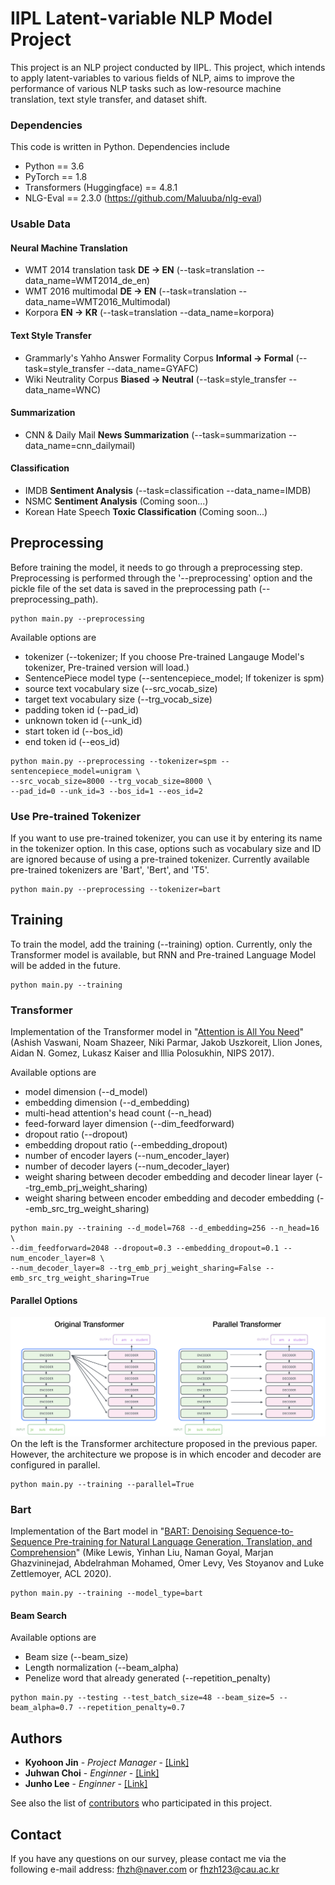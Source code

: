 # IIPL Latent-variable NLP Model Project
This project is an NLP project conducted by IIPL. This project, which intends to apply latent-variables to various fields of NLP, aims to improve the performance of various NLP tasks such as low-resource machine translation, text style transfer, and dataset shift.

### Dependencies

This code is written in Python. Dependencies include

* Python == 3.6
* PyTorch == 1.8
* Transformers (Huggingface) == 4.8.1
* NLG-Eval == 2.3.0 (https://github.com/Maluuba/nlg-eval)

### Usable Data
#### Neural Machine Translation
* WMT 2014 translation task **DE -> EN** (--task=translation --data_name=WMT2014_de_en)
* WMT 2016 multimodal **DE -> EN** (--task=translation --data_name=WMT2016_Multimodal)
* Korpora **EN -> KR** (--task=translation --data_name=korpora)
#### Text Style Transfer
* Grammarly's Yahho Answer Formality Corpus **Informal -> Formal** (--task=style_transfer --data_name=GYAFC)
* Wiki Neutrality Corpus **Biased -> Neutral** (--task=style_transfer --data_name=WNC)
#### Summarization
* CNN & Daily Mail **News Summarization** (--task=summarization --data_name=cnn_dailymail)
#### Classification
* IMDB **Sentiment Analysis** (--task=classification --data_name=IMDB)
* NSMC **Sentiment Analysis** (Coming soon...)
* Korean Hate Speech **Toxic Classification** (Coming soon...)

## Preprocessing

Before training the model, it needs to go through a preprocessing step. Preprocessing is performed through the '--preprocessing' option and the pickle file of the set data is saved in the preprocessing path (--preprocessing_path).

```
python main.py --preprocessing
```

Available options are 
* tokenizer (--tokenizer; If you choose Pre-trained Langauge Model's tokenizer, Pre-trained version will load.)
* SentencePiece model type (--sentencepiece_model; If tokenizer is spm)
* source text vocabulary size (--src_vocab_size)
* target text vocabulary size (--trg_vocab_size)
* padding token id (--pad_id)
* unknown token id (--unk_id)
* start token id (--bos_id)
* end token id (--eos_id)

```
python main.py --preprocessing --tokenizer=spm --sentencepiece_model=unigram \
--src_vocab_size=8000 --trg_vocab_size=8000 \
--pad_id=0 --unk_id=3 --bos_id=1 --eos_id=2
```

### Use Pre-trained Tokenizer
If you want to use pre-trained tokenizer, you can use it by entering its name in the tokenizer option. In this case, options such as vocabulary size and ID are ignored because of using a pre-trained tokenizer. Currently available pre-trained tokenizers are 'Bart', 'Bert', and 'T5'.

```
python main.py --preprocessing --tokenizer=bart
```

## Training

To train the model, add the training (--training) option. Currently, only the Transformer model is available, but RNN and Pre-trained Language Model will be added in the future.

```
python main.py --training
```

### Transformer
Implementation of the Transformer model in "[Attention is All You Need](https://proceedings.neurips.cc/paper/2017/file/3f5ee243547dee91fbd053c1c4a845aa-Paper.pdf)" (Ashish Vaswani, Noam Shazeer, Niki Parmar, Jakob Uszkoreit, Llion Jones, Aidan N. Gomez, Lukasz Kaiser and Illia Polosukhin, NIPS 2017).

Available options are 
* model dimension (--d_model)
* embedding dimension (--d_embedding)
* multi-head attention's head count (--n_head)
* feed-forward layer dimension (--dim_feedforward)
* dropout ratio (--dropout)
* embedding dropout ratio (--embedding_dropout)
* number of encoder layers (--num_encoder_layer)
* number of decoder layers (--num_decoder_layer)
* weight sharing between decoder embedding and decoder linear layer (--trg_emb_prj_weight_sharing)
* weight sharing between encoder embedding and decoder embedding (--emb_src_trg_weight_sharing)

```
python main.py --training --d_model=768 --d_embedding=256 --n_head=16 \
--dim_feedforward=2048 --dropout=0.3 --embedding_dropout=0.1 --num_encoder_layer=8 \
--num_decoder_layer=8 --trg_emb_prj_weight_sharing=False --emb_src_trg_weight_sharing=True
```

#### Parallel Options
<img src="./figure/Parallel_Transformer.png">
On the left is the Transformer architecture proposed in the previous paper. However, the architecture we propose is in which encoder and decoder are configured in parallel.

```
python main.py --training --parallel=True
```

### Bart
Implementation of the Bart model in "[BART: Denoising Sequence-to-Sequence Pre-training for Natural Language Generation, Translation, and Comprehension](https://arxiv.org/pdf/1910.13461.pdf)" (Mike Lewis, Yinhan Liu, Naman Goyal, Marjan Ghazvininejad, Abdelrahman Mohamed, Omer Levy, Ves Stoyanov and Luke Zettlemoyer, ACL 2020).

```
python main.py --training --model_type=bart
```

#### Beam Search

Available options are
* Beam size (--beam_size)
* Length normalization (--beam_alpha)
* Penelize word that already generated (--repetition_penalty)

```
python main.py --testing --test_batch_size=48 --beam_size=5 --beam_alpha=0.7 --repetition_penalty=0.7
```

## Authors

* **Kyohoon Jin** - *Project Manager* - [[Link]](https://github.com/fhzh123)
* **Juhwan Choi** - *Enginner* - [[Link]](https://github.com/c-juhwan)
* **Junho Lee** - *Enginner* - [[Link]](https://github.com/saitros)

See also the list of [contributors](https://github.com/orgs/IIPL-CAU/people) who participated in this project.

## Contact

If you have any questions on our survey, please contact me via the following e-mail address: fhzh@naver.com or fhzh123@cau.ac.kr
